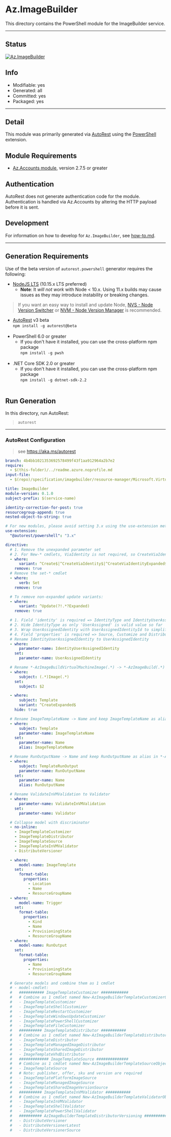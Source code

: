 <!-- region Generated -->
# Az.ImageBuilder
This directory contains the PowerShell module for the ImageBuilder service.

---
## Status
[![Az.ImageBuilder](https://img.shields.io/powershellgallery/v/Az.ImageBuilder.svg?style=flat-square&label=Az.ImageBuilder "Az.ImageBuilder")](https://www.powershellgallery.com/packages/Az.ImageBuilder/)

## Info
- Modifiable: yes
- Generated: all
- Committed: yes
- Packaged: yes

---
## Detail
This module was primarily generated via [AutoRest](https://github.com/Azure/autorest) using the [PowerShell](https://github.com/Azure/autorest.powershell) extension.

## Module Requirements
- [Az.Accounts module](https://www.powershellgallery.com/packages/Az.Accounts/), version 2.7.5 or greater

## Authentication
AutoRest does not generate authentication code for the module. Authentication is handled via Az.Accounts by altering the HTTP payload before it is sent.

## Development
For information on how to develop for `Az.ImageBuilder`, see [how-to.md](how-to.md).
<!-- endregion -->

---
## Generation Requirements
Use of the beta version of `autorest.powershell` generator requires the following:
- [NodeJS LTS](https://nodejs.org) (10.15.x LTS preferred)
  - **Note**: It *will not work* with Node < 10.x. Using 11.x builds may cause issues as they may introduce instability or breaking changes.
> If you want an easy way to install and update Node, [NVS - Node Version Switcher](../nodejs/installing-via-nvs.md) or [NVM - Node Version Manager](../nodejs/installing-via-nvm.md) is recommended.
- [AutoRest](https://aka.ms/autorest) v3 beta <br>`npm install -g autorest@beta`<br>&nbsp;
- PowerShell 6.0 or greater
  - If you don't have it installed, you can use the cross-platform npm package <br>`npm install -g pwsh`<br>&nbsp;
- .NET Core SDK 2.0 or greater
  - If you don't have it installed, you can use the cross-platform npm package <br>`npm install -g dotnet-sdk-2.2`<br>&nbsp;

## Run Generation
In this directory, run AutoRest:
> `autorest`

---
### AutoRest Configuration
> see https://aka.ms/autorest

``` yaml
branch: 4b4bb1021353692578499f43f1aa912964a2b7e2
require:
  - $(this-folder)/../readme.azure.noprofile.md
input-file:
  - $(repo)/specification/imagebuilder/resource-manager/Microsoft.VirtualMachineImages/stable/2022-07-01/imagebuilder.json

title: ImageBuilder
module-version: 0.1.0
subject-prefix: $(service-name)

identity-correction-for-post: true
resourcegroup-append: true
nested-object-to-string: true

# For new modules, please avoid setting 3.x using the use-extension method and instead, use 4.x as the default option
use-extension:
  "@autorest/powershell": "3.x"

directive:
  # 1. Remove the unexpanded parameter set
  # 2. For New-* cmdlets, ViaIdentity is not required, so CreateViaIdentityExpanded is removed as well
  - where:
      variant: ^Create$|^CreateViaIdentity$|^CreateViaIdentityExpanded$
    remove: true
  # Remove the set-* cmdlet
  - where:
      verb: Set
    remove: true

  # To remove non-expanded update variants:
  - where:
      variant: ^Update(?!.*?Expanded)
    remove: true

  # 1. Field 'identity' is required => IdentityType and IdentityUserAssignedIdentity are required
  # 2. Hide IdentityType as only 'UserAssigned' is valid value so far
  # 3. Wrap UserAssignedIdentity with UserAssignedIdentityId to simplify customer's input 
  # 4. Field 'properties' is required => Source, Customize and Distribute are required
  # Rename IdentityUserAssignedIdentity to UserAssignedIdentity
  - where:
      parameter-name: IdentityUserAssignedIdentity
    set:
      parameter-name: UserAssignedIdentity

  # Rename *-AzImageBuildVirtualMachineImage(.*) -> *-AzImageBuild(.*)
  - where:
      subject: (.*)Image(.*)
    set:
      subject: $2

  - where:
      subject: Template
      variant: ^CreateExpanded$
    hide: true

  # Rename ImageTemplateName -> Name and keep ImageTemplateName as alias in *-AzImageBuildTemplate
  - where:
      subject: Template
      parameter-name: ImageTemplateName
    set:
      parameter-name: Name
      alias: ImageTemplateName

  # Rename RunOutputName -> Name and keep RunOutputName as alias in *-AzImageBuildTemplateRunOutput
  - where:
      subject: TemplateRunOutput
      parameter-name: RunOutputName
    set:
      parameter-name: Name
      alias: RunOutputName

  # Rename ValidateInVMValidation to Validator 
  - where:
      parameter-name: ValidateInVMValidation
    set:
      parameter-name: Validator

  # Collapse model with discriminator
  - no-inline:
    - ImageTemplateCustomizer
    - ImageTemplateDistributor
    - ImageTemplateSource
    - ImageTemplateInVMValidator
    - DistributeVersioner

  - where:
      model-name: ImageTemplate
    set:
      format-table:
        properties:
          - Location
          - Name
          - ResourceGroupName
  - where:
      model-name: Trigger
    set:
      format-table:
        properties:
          - Kind
          - Name
          - ProvisioningState
          - ResourceGroupName
  - where:
      model-name: RunOutput
    set:
      format-table:
        properties:
          - Name
          - ProvisioningState
          - ResourceGroupName

  # Generate models and combine them as 1 cmdlet
  # - model-cmdlet:
  #   ########### ImageTemplateCustomizer ############
  #   # Combine as 1 cmdlet named New-AzImageBuilderTemplateCustomizerObject
  #   - ImageTemplateCustomizer
  #   - ImageTemplateShellCustomizer
  #   - ImageTemplateRestartCustomizer
  #   - ImageTemplateWindowsUpdateCustomizer
  #   - ImageTemplatePowerShellCustomizer
  #   - ImageTemplateFileCustomizer
  #   ########## ImageTemplateDistributor ###########
  #   # Combine as 1 cmdlet named New-AzImageBuilderTemplateDistributorObject
  #   - ImageTemplateDistributor
  #   - ImageTemplateManagedImageDistributor
  #   - ImageTemplateSharedImageDistributor
  #   - ImageTemplateVhdDistributor
  #   ############# ImageTemplateSource ##############
  #   # Combine as 1 cmdlet named New-AzImageBuilderTemplateSourceObject
  #   - ImageTemplateSource
  #   # Note: publisher, offer, sku and version are required
  #   - ImageTemplatePlatformImageSource 
  #   - ImageTemplateManagedImageSource
  #   - ImageTemplateSharedImageVersionSource
  #   ########## ImageTemplateInVMValidator ###########
  #   # Combine as 1 cmdlet named New-AzImageBuilderTemplateValidatorObject
  #   - ImageTemplateInVMValidator
  #   - ImageTemplateShellValidator
  #   - ImageTemplatePowerShellValidator
  #   ########## AzImageBuilderTemplateDistributorVersioning ###########
  #   - DistributeVersioner
  #   - DistributeVersionerLatest
  #   - DistributeVersionerSource
```
